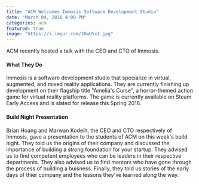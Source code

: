 ```yaml
---
title: "ACM Welcomes Immosis Software Development Studio"
date: "March 04, 2018 4:00 PM"
categories: acm
featured: true
image: "https://i.imgur.com/JDwU5xI.jpg"
---
```


ACM recently hosted a talk with the CEO and CTO of Immosis.

<!--more-->

#### What They Do

Immosis is a software development studio that specialize in virtual, augmented, and mixed reality applications. They are currently finishing up development on their flagship title "Amelia's Curse", a horror-themed action game for virtual reality platforms. The game is currently available on Steam Early Access and is slated for release this Spring 2018.


#### Build Night Presentation

Brian Hoang and Marwan Kodeih, the CEO and CTO respectively of Immosis, gave a presentation to the students of ACM on this week's build night. They told us the origins of their company and discussed the importance of building a strong foundation for your startup. They advised us to find competent employees who can be leaders in their respective departments. They also advised us to find mentors who have gone through the process of building a buisness. Finally, they told us stories of the early days of thier company and the lessons they've learned along the way.